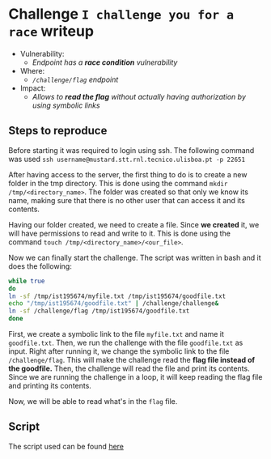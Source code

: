 # Challenge `I challenge you for a race` writeup

- Vulnerability:
  - _Endpoint has a **race condition** vulnerability_
- Where:
  - _`/challenge/flag` endpoint_
- Impact:
  - _Allows to **read the flag** without actually having authorization by using symbolic links_

## Steps to reproduce
Before starting it was required to login using ssh. The following command was used ```ssh username@mustard.stt.rnl.tecnico.ulisboa.pt -p 22651```

After having access to the server, the first thing to do is to create a new folder in the tmp directory. This is done using the command ```mkdir /tmp/<directory_name>```. The folder was created so that only we know its name, making sure that there is no other user that can access it and its contents.

Having our folder created, we need to create a file. Since **we created** it, we will have permissions to read and write to it. This is done using the command ```touch /tmp/<directory_name>/<our_file>```.

Now we can finally start the challenge. The script was written in bash and it does the following:

```bash
while true
do
ln -sf /tmp/ist195674/myfile.txt /tmp/ist195674/goodfile.txt
echo "/tmp/ist195674/goodfile.txt" | /challenge/challenge&
ln -sf /challenge/flag /tmp/ist195674/goodfile.txt
done
```

First, we create a symbolic link to the file `myfile.txt` and name it `goodfile.txt`. Then, we run the challenge with the file `goodfile.txt` as input.
Right after running it, we change the symbolic link to the file `/challenge/flag`. This will make the challenge read the **flag file instead of the goodfile.** Then, the challenge will read the file and print its contents. Since we are running the challenge in a loop, it will keep reading the flag file and printing its contents.

Now, we will be able to read what's in the `flag` file.

## Script
The script used can be found [here](i_challenge_you_for_a_race_poc.sh)

